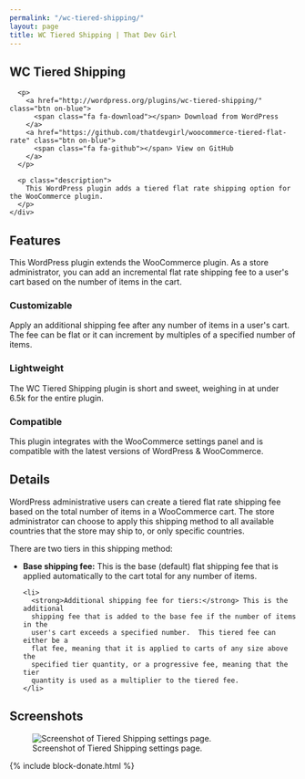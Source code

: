 ```yaml
---
permalink: "/wc-tiered-shipping/"
layout: page
title: WC Tiered Shipping | That Dev Girl
---
```


<section class="page-title" aria-label="Primary plugin information">
  <div class="page-title-inner">
    <div class="container">
      <h1>WC Tiered Shipping</h1>

      <p>
        <a href="http://wordpress.org/plugins/wc-tiered-shipping/" class="btn on-blue">
          <span class="fa fa-download"></span> Download from WordPress
        </a>
        <a href="https://github.com/thatdevgirl/woocommerce-tiered-flat-rate" class="btn on-blue">
          <span class="fa fa-github"></span> View on GitHub
        </a>
      </p>

      <p class="description">
        This WordPress plugin adds a tiered flat rate shipping option for the WooCommerce plugin.
      </p>
    </div>
  </div>
</section>

<section class="page-documentation" aria-label="Plugin details">
  <h2>Features</h2>

  <p>
    This WordPress plugin extends the WooCommerce plugin. As a store
    administrator, you can add an incremental flat rate shipping fee to a
    user's cart based on the number of items in the cart.
  </p>

  <h3><span class="fa fa-gears"></span> Customizable</h3>

  <p>
    Apply an additional shipping fee after any number of items in a user's cart.
    The fee can be flat or it can increment by multiples of a specified number
    of items.
  </p>

  <h3><span class="fa fa-rocket"></span> Lightweight</h3>

  <p>
    The WC Tiered Shipping plugin is short and sweet, weighing in at under 6.5k
    for the entire plugin.
  </p>

  <h3><span class="fa fa-thumbs-up"></span> Compatible</h3>

  <p>
    This plugin integrates with the WooCommerce settings panel and is compatible
    with the latest versions of WordPress &amp; WooCommerce.
  </p>

  <h2>Details</h2>

  <p>
    WordPress administrative users can create a tiered flat rate shipping fee
    based on the total number of items in a WooCommerce cart. The store
    administrator can choose to apply this shipping method to all available
    countries that the store may ship to, or only specific countries.
  </p>

  <p>
    There are two tiers in this shipping method:
  </p>

  <ul>
    <li>
      <strong>Base shipping fee:</strong> This is the base (default) flat
      shipping fee that is applied automatically to the cart total for any
      number of items.
    </li>

    <li>
      <strong>Additional shipping fee for tiers:</strong> This is the additional
      shipping fee that is added to the base fee if the number of items in the
      user's cart exceeds a specified number.  This tiered fee can either be a
      flat fee, meaning that it is applied to carts of any size above the
      specified tier quantity, or a progressive fee, meaning that the tier
      quantity is used as a multiplier to the tiered fee.
    </li>
  </ul>

  <h2>Screenshots</h2>

  <figure>
    <img src="{{site.images}}/wc-tiered-shipping-settings.jpg" alt="Screenshot of Tiered Shipping settings page." />
    <figcaption>Screenshot of Tiered Shipping settings page.</figcaption>
  </figure>
</section>

{% include block-donate.html %}
